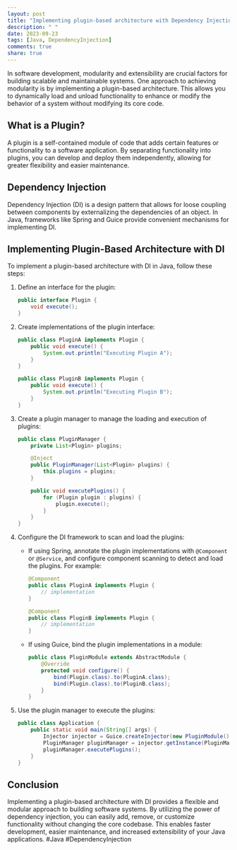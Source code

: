 ```yaml
---
layout: post
title: "Implementing plugin-based architecture with Dependency Injection in Java."
description: " "
date: 2023-09-23
tags: [Java, DependencyInjection]
comments: true
share: true
---
```


In software development, modularity and extensibility are crucial factors for building scalable and maintainable systems. One approach to achieving modularity is by implementing a plugin-based architecture. This allows you to dynamically load and unload functionality to enhance or modify the behavior of a system without modifying its core code.

## What is a Plugin?

A plugin is a self-contained module of code that adds certain features or functionality to a software application. By separating functionality into plugins, you can develop and deploy them independently, allowing for greater flexibility and easier maintenance.

## Dependency Injection

Dependency Injection (DI) is a design pattern that allows for loose coupling between components by externalizing the dependencies of an object. In Java, frameworks like Spring and Guice provide convenient mechanisms for implementing DI.

## Implementing Plugin-Based Architecture with DI

To implement a plugin-based architecture with DI in Java, follow these steps:

1. Define an interface for the plugin:
   
   ```java
   public interface Plugin {
       void execute();
   }
   ```
   
2. Create implementations of the plugin interface:
   
   ```java
   public class PluginA implements Plugin {
       public void execute() {
           System.out.println("Executing Plugin A");
       }
   }
   
   public class PluginB implements Plugin {
       public void execute() {
           System.out.println("Executing Plugin B");
       }
   }
   ```
   
3. Create a plugin manager to manage the loading and execution of plugins:
   
   ```java
   public class PluginManager {
       private List<Plugin> plugins;
   
       @Inject
       public PluginManager(List<Plugin> plugins) {
           this.plugins = plugins;
       }
   
       public void executePlugins() {
           for (Plugin plugin : plugins) {
               plugin.execute();
           }
       }
   }
   ```
   
4. Configure the DI framework to scan and load the plugins:
   
   - If using Spring, annotate the plugin implementations with `@Component` or `@Service`, and configure component scanning to detect and load the plugins. For example:
   
     ```java
     @Component
     public class PluginA implements Plugin {
         // implementation
     }
     
     @Component
     public class PluginB implements Plugin {
         // implementation
     }
     ```
   
   - If using Guice, bind the plugin implementations in a module:
   
     ```java
     public class PluginModule extends AbstractModule {
         @Override
         protected void configure() {
             bind(Plugin.class).to(PluginA.class);
             bind(Plugin.class).to(PluginB.class);
         }
     }
     ```
   
5. Use the plugin manager to execute the plugins:
   
   ```java
   public class Application {
       public static void main(String[] args) {
           Injector injector = Guice.createInjector(new PluginModule());
           PluginManager pluginManager = injector.getInstance(PluginManager.class);
           pluginManager.executePlugins();
       }
   }
   ```

## Conclusion

Implementing a plugin-based architecture with DI provides a flexible and modular approach to building software systems. By utilizing the power of dependency injection, you can easily add, remove, or customize functionality without changing the core codebase. This enables faster development, easier maintenance, and increased extensibility of your Java applications. #Java #DependencyInjection